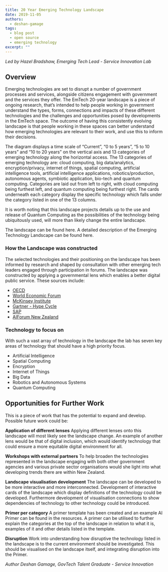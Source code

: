 ```yaml
---
title: 20 Year Emerging Technology Landscape
date: 2019-11-05
authors:
  - deshan-gamage
tags:
  - blog post
  - open source
  - emerging technology
excerpt: ""
---
```

*Led by Hazel Bradshaw, Emerging Tech Lead - Service Innovation Lab*

## Overview

Emerging technologies are set to disrupt a number of government processes and services, alongside citizens engagement with government and the services they offer. The EmTech 20-year landscape is a piece of ongoing research, that’s intended to help people working in government understand the types, forms, connections and impacts of these different technologies and the challenges and opportunities posed by developments in the EmTech space. The outcome of having this consistently evolving landscape is that people working in these spaces can better understand how emerging technologies are relevant to their work, and use this to inform their decisions.

The diagram displays a time scale of “Current”, “0 to 5 years”, “5 to 10 years” and “10 to 20 years” on the vertical axis and 13 categories of emerging technology along the horizontal access. The 13 categories of emerging technology are: cloud computing, big data/analytics, encryption/privacy, internet of things, spatial computing, artificial intelligence tools, artificial intelligence applications, robotics/production, autonomous agents, symbiotic application, bio-tech and quantum computing. Categories are laid out from left to right, with cloud computing being furthest left, and quantum computing being furthest right. The cards underneath each category display the specific technology which falls under the category listed in one of the 13 columns.

It is worth noting that this landscape projects details up to the use and release of Quantum Computing as the possibilities of the technology being ubiquitously used, will more than likely change the entire landscape.

The landscape can be found here.
A detailed description of the Emerging Technology Landscape can be found here.

### How the Landscape was constructed

The selected technologies and their positioning on the landscape has been informed by research and shaped by consultation with other emerging tech leaders engaged through participation in forums.  The landscape was constructed by applying a governmental lens which enables a better digital public service.
These sources include:

- [OECD](https://www.oecd.org/sti/emerging-tech/) 
- [World Economic Forum](https://www.weforum.org/agenda/2019/07/these-are-the-top-10-emerging-technologies-of-2019/)
- [McKinsey Institute](https://www.mckinsey.com/business-functions/mckinsey-digital/our-insights/disruptive-technologies)
- [Gartner - Hype Cycle](https://www.gartner.com/en/documents/3887767)
- [SAP](https://www.sap.com/australia/trends.html)
- [AIForum New Zealand](https://aiforum.org.nz/)

### Technology to focus on

With such a vast array of technology in the landscape the lab has seven key areas of technology that should have a high priority focus.

- Artificial Intelligence
- Spatial Computing
- Encryption
- Internet of Things
- Big Data
- Robotics and Autonomous Systems
- Quantum Computing

## Opportunities for Further Work

This is a piece of work that has the potential to expand and develop. 
Possible future work could be:

**Application of different lenses**
Applying different lenses onto this landscape will most likely see the landscape change. An example of another lens would be that of digital inclusion, which would identify technology that could ensure a more equitable digital environment for all. 

**Workshops with external partners** 
To help broaden the technologies represented in the landscape engaging with both other government agencies and various private sector organisations would she light into what developing trends there are within New Zealand.

**Landscape visualisation development** 
The landscape can be developed to be more interactive and more interconnected. Development of interactive cards of the landscape which display definitions of the technology could be developed. 
Furthermore development of visualisation connections to show dependencies of technology to other technology could be introduced. 

**Primer per category** 
A primer template has been created and an example AI Primer can be found in the resources. A primer can be utilised to further explain the categories at the top of the landscape in relation to what it is, examples of it and other details listed in the template.

**Disruption**
Work into understanding how disruptive the technology listed in the landscape is to the current environment should be investigated. This should be visualised on the landscape itself, and integrating disruption into the Primer. 


*Author
Deshan Gamage, GovTech Talent Graduate - Service Innovation*
